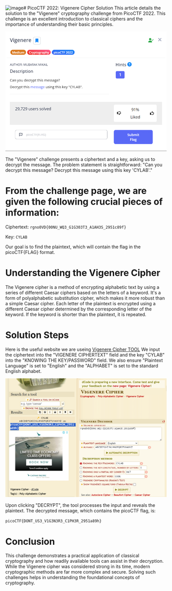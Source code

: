 <img width="1920" height="1080" alt="image" src="https://github.com/user-attachments/assets/9696bcc4-5d96-4fe9-9e68-447e1c564181" /># PicoCTF 2022: Vigenere Cipher Solution
This article details the solution to the "Vigenere" cryptography challenge from PicoCTF 2022. This challenge is an excellent introduction to classical ciphers and the importance of understanding their basic principles.

![Screenshot](screenshot0.png "challenge description")

The "Vigenere" challenge presents a ciphertext and a key, asking us to decrypt the message. The problem statement is straightforward: "Can you decrypt this message? Decrypt this message using this key 'CYLAB'."

# From the challenge page, we are given the following crucial pieces of information:

Ciphertext: `rgno0VD{00NU_WQ3_G1G303T3_A1AH3S_2951c89f}`

Key: `CYLAB`

Our goal is to find the plaintext, which will contain the flag in the picoCTF{FLAG} format.

# Understanding the Vigenere Cipher
The Vigenere cipher is a method of encrypting alphabetic text by using a series of different Caesar ciphers based on the letters of a keyword. It's a form of polyalphabetic substitution cipher, which makes it more robust than a simple Caesar cipher. Each letter of the plaintext is encrypted using a different Caesar cipher determined by the corresponding letter of the keyword. If the keyword is shorter than the plaintext, it is repeated.

# Solution Steps
Here is the useful website we are useing [Vigenere Cipher TOOL](https://www.dcode.fr/vigenere-cipher)
We input the ciphertext into the "VIGENERE CIPHERTEXT" field and the key "CYLAB" into the "KNOWING THE KEY/PASSWORD" field. We also ensure "Plaintext Language" is set to "English" and the "ALPHABET" is set to the standard English alphabet.

![Screenshot](screenshot1.png "challenge description")

Upon clicking "DECRYPT", the tool processes the input and reveals the plaintext. The decrypted message, which contains the picoCTF flag, is:

`picoCTF{DONT_US3_V1G3N3R3_C1PH3R_2951a89h}`

# Conclusion
This challenge demonstrates a practical application of classical cryptography and how readily available tools can assist in their decryption. While the Vigenere cipher was considered strong in its time, modern cryptographic methods are far more complex and secure. Solving such challenges helps in understanding the foundational concepts of cryptography.
